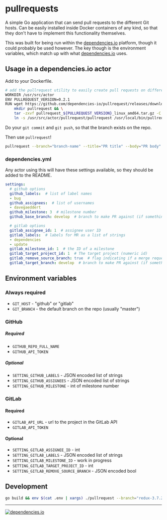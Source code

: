 # pullrequests

A simple Go application that can send pull requests to the different Git hosts.
Can be easily installed inside Docker containers of any kind, so that they don't
have to implement this functionality themselves.

This was built for being run within the [dependencies.io](https://www.dependencies.io) platform, though it could probably be used however. The key though is the environment variables, which match up with what [dependencies.io](https://www.dependencies.io) uses.

## Usage in a dependencies.io actor

Add to your Dockerfile.

```sh
# add the pullrequest utility to easily create pull requests on different git hosts
WORKDIR /usr/src/actor
ENV PULLREQUEST_VERSION=0.2.1
RUN wget https://github.com/dependencies-io/pullrequest/releases/download/${PULLREQUEST_VERSION}/pullrequest_${PULLREQUEST_VERSION}_linux_amd64.tar.gz && \
    mkdir pullrequest && \
    tar -zxvf pullrequest_${PULLREQUEST_VERSION}_linux_amd64.tar.gz -C pullrequest && \
    ln -s /usr/src/actor/pullrequest/pullrequest /usr/local/bin/pullrequest
```

Do your `git commit` and `git push`, so that the branch exists on the repo.

Then use `pullrequest`!

```sh
pullrequest --branch="branch-name" --title="PR title" --body="PR body"
```

### dependencies.yml

Any actor using this will have these settings available, so they should be added to the README.

```yaml
settings:
  # github options
  github_labels:  # list of label names
  - bug
  github_assignees:  # list of usernames
  - davegaeddert
  github_milestone: 3  # milestone number
  github_base_branch: develop  # branch to make PR against (if something other than your default branch)

  # gitlab options
  gitlab_assignee_id: 1  # assignee user ID
  gitlab_labels:  # labels for MR as a list of strings
  - dependencies
  - update
  gitlab_milestone_id: 1  # the ID of a milestone
  gitlab_target_project_id: 1  # The target project (numeric id)
  gitlab_remove_source_branch: true  # flag indicating if a merge request should remove the source branch when merging
  gitlab_target_branch: develop  # branch to make PR against (if something other than your default branch)
```

## Environment variables

### Always required

- `GIT_HOST` - "github" or "gitlab"
- `GIT_BRANCH` - the default branch on the repo (usually "master")

### GitHub

##### Required

- `GITHUB_REPO_FULL_NAME`
- `GITHUB_API_TOKEN`

##### Optional

- `SETTING_GITHUB_LABELS` - JSON encoded list of strings
- `SETTING_GITHUB_ASSIGNEES` - JSON encoded list of strings
- `SETTING_GITHUB_MILESTONE` - int of milestone number

### GitLab

#### Required

- `GITLAB_API_URL` - url to the project in the GitLab API
- `GITLAB_API_TOKEN`

#### Optional

- `SETTING_GITLAB_ASSIGNEE_ID` - int
- `SETTING_GITLAB_LABELS` - JSON encoded list of strings
- `SETTING_GITLAB_MILESTONE_ID` - work in progress
- `SETTING_GITLAB_TARGET_PROJECT_ID` - int
- `SETTING_GITLAB_REMOVE_SOURCE_BRANCH` - JSON encoded bool

## Development

```sh
go build && env $(cat .env | xargs) ./pullrequest --branch="redux-3.7.2-11.1.0" --title=test --body="Testing it out"
```

---

[![dependencies.io](https://www.dependencies.io/permanent/github-readme-logotype.png)](https://www.dependencies.io)
